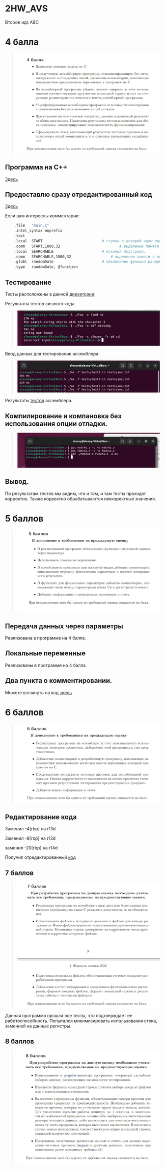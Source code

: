 # 2HW_AVS
Второе идз АВС
# 4 балла
  > ![im1](images/4.png)
## Программа на С++
[Здесь](/C_programs/)
## Предоставлю сразу отредактированный код
[Здесь](/4PointAssembler/)

Если вам интересны комментарии:
```sh
	.file	"main.c"
	.intel_syntax noprefix
	.text
	.local	START							# строка в которой ищем подстроку.
	.comm	START,1000,32					    	# выделение памяти на строку.
	.local	SEARCHABLE						# искомая подстрока.
	.comm	SEARCHABLE,1000,32					# выделение памяти в подстроку.
	.globl	randomDate						# объявление функции рандомной генерации данных.
	.type	randomDate, @function
 ```
 ## Тестирование
 Тесты расположены в данной [директории](/tests/).
 
 Результаты тестов сишного кода.
  > ![im2](/images/testC.png)
  
  Ввод данных для тестирования ассемблера.
  
  > ![imAs](/images/testAs.png)
  
  Результаты [тестов](/tests/ans.txt) ассемблера.


## Компилирование и компановка без использования опции отладки.
> ![imComp](/images/comp.png)
## Вывод.
По результатам тестов мы видим, что и там, и там тесты проходят корректно. Также корректно обрабатываются неккоректные значения.

# 5 баллов 

  > ![im3](images/5.png)

## Передача данных через параметры 
Реализована в программе на 4 балла.
## Локальные переменные
Реализованы в программе на 4 балла.
## Два пункта о комментировании.
Можете взглянуть на код [здесь](/5point/max.s)

# 6 баллов
  > ![im4](/images/6.png)
## Редактирование кода

Заменил -4[rbp] на r13d

Заменил -8[rbp] на r13d

заменил -20[rbp] на r14d

Получил отредактированный [код](/6point/max.s)

## 7 баллов
  > ![im5](/images/7.png)


 Данная программа прошла все тесты, что подтверждает ее работоспособность.
Попытался минимизировать использования стека, заменной на данные регистры.

## 8 баллов
  > ![im5](/images/8.png)
